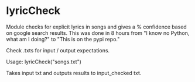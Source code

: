# lyricCheck

Module checks for explicit lyrics in songs and gives a % confidence based on google search results.
This was done in 8 hours from "I know no Python, what am I doing?" to "This is on the pypi repo."

Check .txts for input / output expectations.

Usage: lyricCheck("songs.txt")

Takes input txt and outputs results to input_checked txt.
